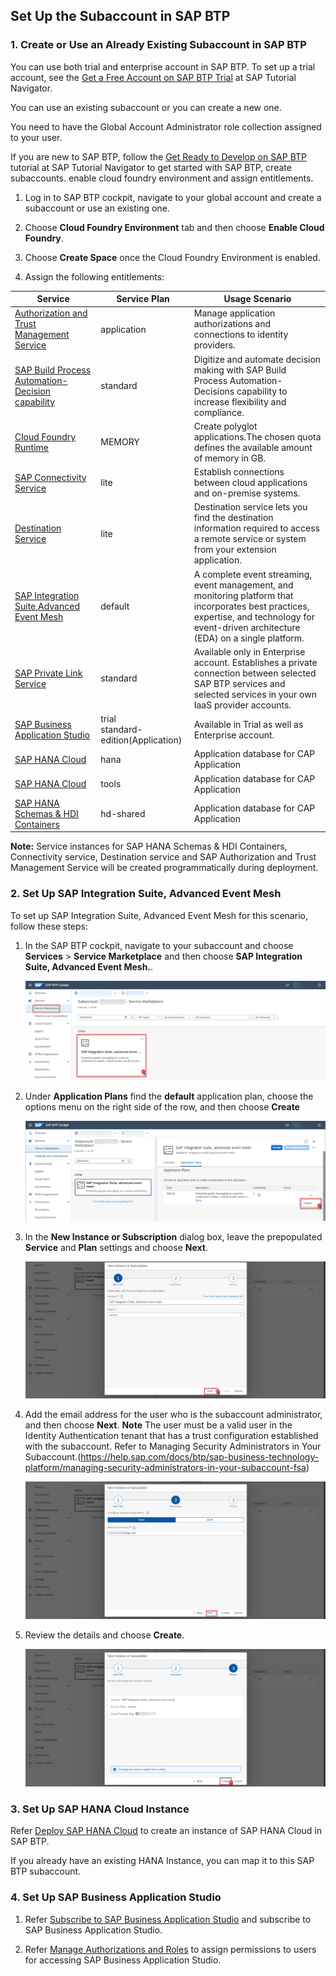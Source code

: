 ## Set Up the Subaccount in SAP BTP

### 1. Create or Use an Already Existing Subaccount in SAP BTP

You can use both trial and enterprise account in SAP BTP. To set up a trial account, see the [Get a Free Account on SAP BTP Trial](https://developers.sap.com/tutorials/hcp-create-trial-account.html) at SAP Tutorial Navigator.

You can use an existing subaccount or you can create a new one.

You need to have the Global Account Administrator role collection assigned to your user.

If you are new to SAP BTP, follow the [Get Ready to Develop on SAP BTP](https://developers.sap.com/group.scp-1-get-ready.html) tutorial at SAP Tutorial Navigator to get started with SAP BTP, create subaccounts. enable cloud foundry environment and assign entitlements.

1. Log in to SAP BTP cockpit, navigate to your global account and create a subaccount or use an existing one.
2. Choose **Cloud Foundry Environment** tab and then choose **Enable Cloud Foundry**.
3. Choose **Create Space** once the Cloud Foundry Environment is enabled.

4. Assign the following entitlements:

Service | Service Plan | Usage Scenario |
--- | --- | --- |
|[Authorization and Trust Management Service](https://discovery-center.cloud.sap/serviceCatalog/authorization-and-trust-management-service?region=all&tab=feature) | application | Manage application authorizations and connections to identity providers.|
|[SAP Build Process Automation- Decision capability](https://discovery-center.cloud.sap/serviceCatalog/sap-build-process-automation?region=all) | standard | Digitize and automate decision making with SAP Build Process Automation- Decisions capability to increase flexibility and compliance.|
[Cloud Foundry Runtime](https://discovery-center.cloud.sap/serviceCatalog/cloud-foundry-runtime?region=all) | MEMORY | Create polyglot applications.The chosen quota defines the available amount of memory in GB.|
[SAP Connectivity Service](https://discovery-center.cloud.sap/serviceCatalog/connectivity-service?service_plan=lite&region=all&commercialModel=cloud) | lite | Establish connections between cloud applications and on-premise systems.|
[Destination Service](https://discovery-center.cloud.sap/serviceCatalog/destination?service_plan=lite&region=all&commercialModel=cloud) | lite | Destination service lets you find the destination information required to access a remote service or system from your extension application.|
[SAP Integration Suite,Advanced Event Mesh](https://discovery-center.cloud.sap/serviceCatalog/advanced-event-mesh?service_plan=default&region=all&commercialModel=cloud) | default | A complete event streaming, event management, and monitoring platform that incorporates best practices, expertise, and technology for event-driven architecture (EDA) on a single platform.|
[SAP Private Link Service](https://discovery-center.cloud.sap/serviceCatalog/private-link-service?service_plan=standard&region=all&commercialModel=cloud) | standard | Available only in Enterprise account. Establishes a private connection between selected SAP BTP services and selected services in your own IaaS provider accounts.|
[SAP Business Application Studio](https://discovery-center.cloud.sap/serviceCatalog/business-application-studio?region=all) | trial <br> standard-edition(Application) | Available in Trial as well as Enterprise account.
[SAP HANA Cloud](https://discovery-center.cloud.sap/serviceCatalog/sap-hana-cloud?tab=customerreference&region=all)  | hana | Application database for CAP Application
[SAP HANA Cloud](https://discovery-center.cloud.sap/serviceCatalog/sap-hana-cloud?tab=customerreference&region=all)  | tools | Application database for CAP Application
[SAP HANA Schemas & HDI Containers](https://help.sap.com/docs/SAP_HANA_PLATFORM/3823b0f33420468ba5f1cf7f59bd6bd9/e28abca91a004683845805efc2bf967c.html?version=2.0.04&locale=en-US) | hd-shared | Application database for CAP Application

**Note:** Service instances for SAP HANA Schemas & HDI Containers, Connectivity service, Destination service and SAP Authorization and Trust Management Service will be created programmatically during deployment. 


### 2. Set Up SAP Integration Suite, Advanced Event Mesh

To set up SAP Integration Suite, Advanced Event Mesh for this scenario, follow these steps:

1. In the SAP BTP cockpit, navigate to your subaccount and choose **Services** > **Service Marketplace** and then choose **SAP Integration Suite, Advanced Event Mesh.**.

    ![plot](./images/aem-btp.png)

2. Under **Application Plans** find the **default** application plan, choose the options menu on the right side of the row, and then choose **Create**

    ![plot](./images/aem-btp-create.png)

3. In the **New Instance or Subscription** dialog box, leave the prepopulated **Service** and **Plan** settings and choose **Next**.

    ![plot](./images/aem-btp-plan.png)
        

4. Add the email address for the user who is the subaccount administrator, and then choose **Next**.
**Note** The user must be a valid user in the Identity Authentication tenant that has a trust configuration established with the subaccount. Refer to Managing Security Administrators in Your Subaccount.(https://help.sap.com/docs/btp/sap-business-technology-platform/managing-security-administrators-in-your-subaccount-fsa)

    ![plot](./images/aem-btp-adminemail.png)


5. Review the details and choose **Create**.
   
    ![plot](./images/aem-btp-finalscreen.png)
    
### 3. Set Up SAP HANA Cloud Instance

Refer [Deploy SAP HANA Cloud](https://developers.sap.com/tutorials/hana-cloud-deploying.html) to create an instance of SAP HANA Cloud in SAP BTP. 

If you already have an existing HANA Instance, you can map it to this SAP BTP subaccount.

### 4. Set Up SAP Business Application Studio

1. Refer [Subscribe to SAP Business Application Studio](https://help.sap.com/docs/bas/sap-business-application-studio/subscribe-to-sap-business-application-studio) and subscribe to SAP Business Application Studio.

2. Refer [Manage Authorizations and Roles](https://help.sap.com/docs/SAP%20Business%20Application%20Studio/9d1db9835307451daa8c930fbd9ab264/01e69c53003c4b0a8a64310a3f08867d.html) to assign permissions to users for accessing SAP Business Application Studio.
